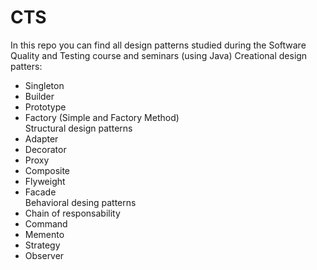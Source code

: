# CTS
 In this repo you can find all design patterns studied during the Software Quality and Testing course and seminars (using Java)
 Creational design patters:
 - Singleton <br>
 - Builder <br>
 - Prototype <br>
 - Factory (Simple and Factory Method) <br>
 Structural design patterns
 - Adapter <br>
 - Decorator <br>
 - Proxy <br>
 - Composite <br>
 - Flyweight <br>
 - Facade <br>
 Behavioral desing patterns
 - Chain of responsability <br>
 - Command <br>
 - Memento <br>
 - Strategy <br>
 - Observer
